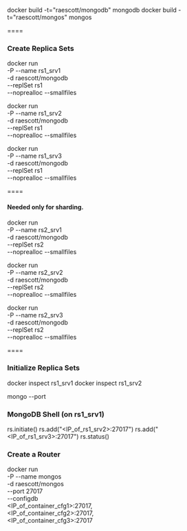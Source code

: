 docker build -t="raescott/mongodb" mongodb
docker build -t="raescott/mongos" mongos

====
### Create Replica Sets

docker run \
  -P --name rs1_srv1 \
  -d raescott/mongodb \
  --replSet rs1 \
  --noprealloc --smallfiles

docker run \
  -P --name rs1_srv2 \
  -d raescott/mongodb \
  --replSet rs1 \
  --noprealloc --smallfiles

docker run \
  -P --name rs1_srv3 \
  -d raescott/mongodb \
  --replSet rs1 \
  --noprealloc --smallfiles
  
====
#### Needed only for sharding.

docker run \
  -P --name rs2_srv1 \
  -d raescott/mongodb \
  --replSet rs2 \
  --noprealloc --smallfiles

docker run \
  -P --name rs2_srv2 \
  -d raescott/mongodb \
  --replSet rs2 \
  --noprealloc --smallfiles

docker run \
  -P --name rs2_srv3 \
  -d raescott/mongodb \
  --replSet rs2 \
  --noprealloc --smallfiles
  
====
### Initialize Replica Sets
docker inspect rs1_srv1
docker inspect rs1_srv2

mongo --port <port>

### MongoDB Shell (on rs1_srv1)

rs.initiate()
rs.add("<IP_of_rs1_srv2>:27017")
rs.add("<IP_of_rs1_srv3>:27017")
rs.status()

### Create a Router
docker run \
  -P --name mongos \
  -d raescott/mongos \
  --port 27017 \
  --configdb \
    <IP_of_container_cfg1>:27017, \
    <IP_of_container_cfg2>:27017, \
    <IP_of_container_cfg3>:27017
